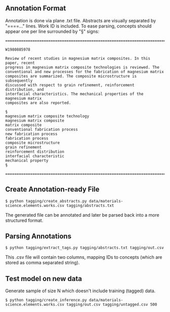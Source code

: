 ## Annotation Format

Annotation is done via plane .txt file. Abstracts are visually separated by "====..." lines. Work ID is included.
To ease parsing, concepts should appear one per line surrounded by "§" signs:

```
================================================================================

W1980885978

Review of recent studies in magnesium matrix composites. In this paper, recent
progress in magnesium matrix composite technologies is reviewed. The
conventional and new processes for the fabrication of magnesium matrix
composites are summarized. The composite microstructure is subsequently
discussed with respect to grain refinement, reinforcement distribution, and
interfacial characteristics. The mechanical properties of the magnesium matrix
composites are also reported.

§
magnesium matrix composite technology
magnesium matrix composite
matrix composite
conventional fabrication process
new fabrication process
fabrication process
composite microstructure
grain refinement
reinforcement distribution
interfacial characteristic
mechanical property
§

================================================================================
```

## Create Annotation-ready File

`$ python tagging/create_abstracts.py data/materials-science.elements.works.csv tagging/abstracts.txt`

The generated file can be annotated and later be parsed back into a more structured format.

## Parsing Annotations

`$ python tagging/extract_tags.py tagging/abstracts.txt tagging/out.csv`

This .csv file will contain two columns, mapping IDs to concepts (which are stored as comma separated string).

## Test model on new data

Generate sample of size N which doesn't include training (tagged) data.

`$ python tagging/create_inference.py data/materials-science.elements.works.csv tagging/out.csv tagging/untagged.csv 500`
